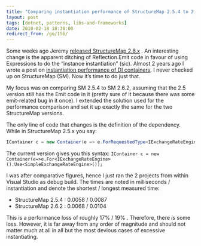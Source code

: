 ```yaml
---
title: "Comparing instantiation performance of StructureMap 2.5.4 to 2.6.2"
layout: post
tags: [dotnet, patterns, libs-and-frameworks]
date: 2010-02-18 18:30:00
redirect_from: /go/156/
---
```


Some weeks ago Jeremy [released StructureMap 2.6.x](http://codebetter.com/blogs/jeremy.miller/archive/2010/02/04/structuremap-2-6-and-2-5-4-is-released.aspx) . An interesting change is the apparent ditching of Reflection.Emit code in favour of using Expressions to do the “instance instantiation” (sic). Almost 2 years ago I wrote a post on [instantiation performance of DI containers](/Content/Entry/109). I never checked up on StructureMap (SM). Now it’s time to do just that. 

My focus was on comparing SM 2.5.4 to SM 2.6.2, assuming that the 2.5 version still has the Emit code in it (pretty sure of it because there was some emit-related bug in it once). I extended the solution used for the performance comparison and set it up exactly the same for the two StructureMap versions.

The only line of code that changes is the definition of the dependency. While in StructureMap 2.5.x you say:

 ```csharp
 IContainer c = new Container(e => e.ForRequestedType<IExchangeRateEngine>().TheDefaultIsConcreteType<SimpleExchangeRateEngine>());
 ``` 

The current version gives you this syntax:
 ` IContainer c = new Container(e=>e.For<IExchangeRateEngine>().Use<SimpleExchangeRateEngine>()); ` 

I was after comparative figures, hence I just ran the 2 projects from within Visual Studio as debug build. The times are noted in milliseconds / instantiation and denote the shortest / longest measured time:

* StructureMap 2.5.4 : 0.0058 / 0.0087  
* StructureMap 2.6.2 : 0.0068 / 0.0104 

This is a performance loss of roughly 17% / 19% . Therefore, there _is_ some loss. However, it is far away from any order of magnitude and should not matter much at all in all but the most devious cases of excessive instantiating.